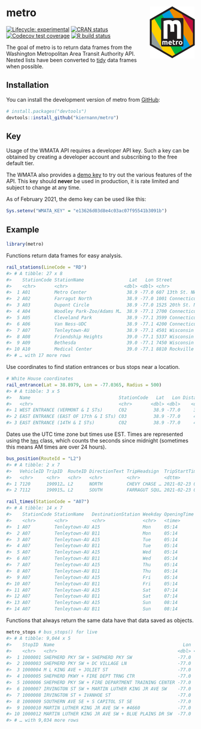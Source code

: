 
<!-- README.md is generated from README.Rmd. Please edit that file -->

# metro <img src='man/figures/logo.png' align="right" height="139" />

<!-- badges: start -->

[![Lifecycle:
experimental](https://img.shields.io/badge/lifecycle-experimental-orange.svg)](https://www.tidyverse.org/lifecycle/#experimental)
[![CRAN
status](https://www.r-pkg.org/badges/version/metro)](https://CRAN.R-project.org/package=metro)
[![Codecov test
coverage](https://codecov.io/gh/kiernann/metro/branch/master/graph/badge.svg)](https://codecov.io/gh/kiernann/metro?branch=master)
[![R build
status](https://github.com/kiernann/metro/workflows/R-CMD-check/badge.svg)](https://github.com/kiernann/metro/actions)
<!-- badges: end -->

The goal of metro is to return data frames from the Washington
Metropolitan Area Transit Authority API. Nested lists have been
converted to [tidy](https://en.wikipedia.org/wiki/Tidy_data) data frames
when possible.

## Installation

You can install the development version of metro from
[GitHub](https://github.com/kiernann/metro):

``` r
# install.packages("devtools")
devtools::install_github("kiernann/metro")
```

## Key

Usage of the WMATA API requires a developer API key. Such a key can be
obtained by creating a developer account and subscribing to the free
default tier.

The WMATA also provides a [demo
key](https://developer.wmata.com/products/5475f236031f590f380924ff) to
try out the various features of the API. This key should **never** be
used in production, it is rate limited and subject to change at any
time.

As of February 2021, the demo key can be used like this:

``` r
Sys.setenv("WMATA_KEY" = "e13626d03d8e4c03ac07f95541b3091b")
```

## Example

``` r
library(metro)
```

Functions return data frames for easy analysis.

``` r
rail_stations(LineCode = "RD")
#> # A tibble: 27 x 8
#>    StationCode StationName                 Lat   Lon Street                City     State Zip  
#>    <chr>       <chr>                     <dbl> <dbl> <chr>                 <chr>    <chr> <chr>
#>  1 A01         Metro Center               38.9 -77.0 607 13th St. NW       Washing… DC    20005
#>  2 A02         Farragut North             38.9 -77.0 1001 Connecticut Ave… Washing… DC    20036
#>  3 A03         Dupont Circle              38.9 -77.0 1525 20th St. NW      Washing… DC    20036
#>  4 A04         Woodley Park-Zoo/Adams M…  38.9 -77.1 2700 Connecticut Ave… Washing… DC    20008
#>  5 A05         Cleveland Park             38.9 -77.1 3599 Connecticut Ave… Washing… DC    20008
#>  6 A06         Van Ness-UDC               38.9 -77.1 4200 Connecticut Ave… Washing… DC    20008
#>  7 A07         Tenleytown-AU              38.9 -77.1 4501 Wisconsin Avenu… Washing… DC    20016
#>  8 A08         Friendship Heights         39.0 -77.1 5337 Wisconsin Avenu… Washing… DC    20015
#>  9 A09         Bethesda                   39.0 -77.1 7450 Wisconsin Avenue Bethesda MD    20814
#> 10 A10         Medical Center             39.0 -77.1 8810 Rockville Pike   Bethesda MD    20814
#> # … with 17 more rows
```

Use coordinates to find station entrances or bus stops near a location.

``` r
# White House coordinates
rail_entrance(Lat = 38.8979, Lon = -77.0365, Radius = 500)
#> # A tibble: 3 x 5
#>   Name                                 StationCode   Lat   Lon Distance
#>   <chr>                                <chr>       <dbl> <dbl>    <dbl>
#> 1 WEST ENTRANCE (VERMONT & I STs)      C02          38.9 -77.0     379.
#> 2 EAST ENTRANCE (EAST OF 17th & I STs) C03          38.9 -77.0     422.
#> 3 EAST ENTRANCE (14TH & I STs)         C02          38.9 -77.0     499.
```

Dates use the UTC time zone but times use EST. Times are represented
using the [`hms`](https://github.com/tidyverse/hms/issues/28) class,
which counts the seconds since midnight (sometimes this means AM times
are over 24 hours).

``` r
bus_position(RouteId = "L2")
#> # A tibble: 2 x 7
#>   VehicleID TripID  RouteID DirectionText TripHeadsign  TripStartTime       TripEndTime        
#>   <chr>     <chr>   <chr>   <chr>         <chr>         <dttm>              <dttm>             
#> 1 7120      190912… L2      NORTH         CHEVY CHASE … 2021-02-23 03:32:00 2021-02-23 04:08:00
#> 2 7112      190915… L2      SOUTH         FARRAGUT SQU… 2021-02-23 03:45:00 2021-02-23 04:15:00
```

``` r
rail_times(StationCode = "A07")
#> # A tibble: 14 x 7
#>    StationCode StationName   DestinationStation Weekday OpeningTime FirstTime LastTime
#>    <chr>       <chr>         <chr>              <chr>   <time>      <time>    <time>  
#>  1 A07         Tenleytown-AU A15                Mon     05:14       05:46     23:51   
#>  2 A07         Tenleytown-AU B11                Mon     05:14       05:24     23:19   
#>  3 A07         Tenleytown-AU A15                Tue     05:14       05:46     23:51   
#>  4 A07         Tenleytown-AU B11                Tue     05:14       05:24     23:19   
#>  5 A07         Tenleytown-AU A15                Wed     05:14       05:46     23:51   
#>  6 A07         Tenleytown-AU B11                Wed     05:14       05:24     23:19   
#>  7 A07         Tenleytown-AU A15                Thu     05:14       05:46     23:51   
#>  8 A07         Tenleytown-AU B11                Thu     05:14       05:24     23:19   
#>  9 A07         Tenleytown-AU A15                Fri     05:14       05:46     25:21   
#> 10 A07         Tenleytown-AU B11                Fri     05:14       05:24     24:49   
#> 11 A07         Tenleytown-AU A15                Sat     07:14       07:46     25:21   
#> 12 A07         Tenleytown-AU B11                Sat     07:14       07:24     24:49   
#> 13 A07         Tenleytown-AU A15                Sun     08:14       08:46     23:21   
#> 14 A07         Tenleytown-AU B11                Sun     08:14       08:24     22:49
```

Functions that always return the same data have that data saved as
objects.

``` r
metro_stops # bus_stops() for live
#> # A tibble: 9,044 x 5
#>    StopID  Name                                                Lon   Lat Routes   
#>    <chr>   <chr>                                             <dbl> <dbl> <list>   
#>  1 1000001 SHEPHERD PKY SW + SHEPHERD PKY SW                 -77.0  38.8 <chr [3]>
#>  2 1000003 SHEPHERD PKY SW + DC VILLAGE LN                   -77.0  38.8 <chr [3]>
#>  3 1000004 M L KING AVE + JOLIET ST                          -77.0  38.8 <chr [5]>
#>  4 1000005 SHEPHERD PKWY + FIRE DEPT TRNG CTR                -77.0  38.8 <chr [3]>
#>  5 1000006 SHEPHERD PKY SW + FIRE DEPARTMENT TRAINING CENTER -77.0  38.8 <chr [3]>
#>  6 1000007 IRVINGTON ST SW + MARTIN LUTHER KING JR AVE SW    -77.0  38.8 <chr [6]>
#>  7 1000008 IRVINGTON ST + IVANHOE ST                         -77.0  38.8 <chr [6]>
#>  8 1000009 SOUTHERN AVE SE + S CAPITOL ST SE                 -77.0  38.8 <chr [1]>
#>  9 1000010 MARTIN LUTHER KING JR AVE SW + #4660              -77.0  38.8 <chr [5]>
#> 10 1000012 MARTIN LUTHER KING JR AVE SW + BLUE PLAINS DR SW  -77.0  38.8 <chr [6]>
#> # … with 9,034 more rows
```

<!-- refs: start -->
<!-- refs: end -->
